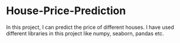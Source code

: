 # House-Price-Prediction
In this project, I can predict the price of different houses. I have used different libraries in this project like numpy, seaborn, pandas etc.


